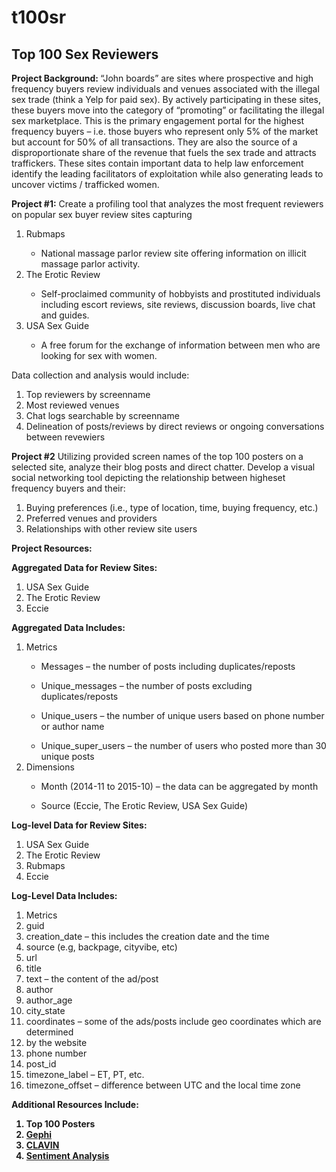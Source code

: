 # t100sr

## Top 100 Sex Reviewers ##

<b>Project Background: </b> “John boards” are sites where prospective and high frequency buyers review individuals and venues  associated with the illegal sex trade (think a Yelp for paid sex). By actively participating in these sites, these buyers move into the category of “promoting” or facilitating the illegal sex marketplace. This is the primary engagement portal for the highest frequency buyers – i.e. those buyers who represent only 5% of the market but account for 50% of all transactions. They are also the source of a disproportionate share of the revenue that fuels the sex trade and attracts traffickers. These sites contain important data to help law enforcement identify the leading facilitators of exploitation while also generating leads to uncover victims / trafficked women.


<b>Project #1:</b> Create a profiling tool that analyzes the most frequent reviewers on popular sex buyer review sites capturing

<ol>
<li>Rubmaps </li>
<ul>
<li>National massage parlor review site offering information on illicit massage parlor activity.</li>
</ul>
<li>The Erotic Review</li> 
<ul>
<li>Self-proclaimed community of hobbyists and prostituted individuals including escort reviews, site reviews, discussion boards, live chat and guides.</li>
</ul>
<li>USA Sex Guide</li>
<ul>
<li>A free forum for the exchange of information between men who are looking for sex with women.</li>
</ul>
</ol>

Data collection and analysis would include:
<ol>
<li>Top reviewers by screenname</li>
<li>Most reviewed venues</li>
<li>Chat logs searchable by screenname</li>
<li>Delineation of posts/reviews by direct reviews or ongoing conversations between revewiers</li>
</ol>

<b>Project #2</b> Utilizing provided screen names of the top 100 posters on a selected site, analyze their blog posts and direct chatter. Develop a visual social networking tool depicting the relationship between higheset frequency buyers and their: 
<ol>
<li>Buying preferences (i.e., type of location, time, buying frequency, etc.)</li>
<li>Preferred venues and providers</li>  
<li>Relationships with other review site users</li>
</ol>

<b>Project Resources:</b>

<b>Aggregated Data for Review Sites:</b> 
<ol>
<li>USA Sex Guide </li>
<li>The Erotic Review </li>
<li>Eccie</li>

</ol>

<b>Aggregated Data Includes:</b>
<ol>
<li>Metrics</li>
<ul>
<li> Messages – the number of posts including duplicates/reposts</li></ul>
<ul>
<li> Unique_messages – the number of posts excluding duplicates/reposts</li></ul>
<ul>
<li> Unique_users – the number of unique users based on phone number or author name</li></ul>
<ul>
<li> Unique_super_users – the number of users who posted more than 30 unique posts </li></ul>

<li>Dimensions</li>
<ul>
<li> Month (2014-11 to 2015-10) – the data can be aggregated by month</li></ul>
<ul>
<li> Source (Eccie, The Erotic Review, USA Sex Guide) </li></ul>
</ol>

<b>Log-level Data for Review Sites: </b>
<ol>
<li>USA Sex Guide </li>
<li>The Erotic Review </li>
<li>Rubmaps</li>
<li>Eccie</li>
</ol>

<b>Log-Level Data Includes:</b>
<ol>
<li>Metrics</li>
<li>guid</li>
<li>creation_date – this includes the creation date and the time</li>
<li>source (e.g, backpage, cityvibe, etc)</li>
<li>url</li>
<li>title</li>
<li>text – the content of the ad/post</li>
<li>author</li>
<li>author_age</li>
<li>city_state</li>
<li>coordinates – some of the ads/posts include geo coordinates which are determined </li>
<li>by the website</li>
<li>phone number</li>
<li>post_id</li>
<li>timezone_label – ET, PT, etc.</li>
<li>timezone_offset – difference between UTC and the local time zone</li>
</ol>


<b>Additional Resources Include:<b>

<ol>

<li>Top 100 Posters </li>
<li><a href="https://gephi.org/">Gephi</a></li>
<li><a href="https://github.com/Berico-Technologies/CLAVIN">CLAVIN</a></li>
<li><a href="https://github.com/rkuykendall/map-world-news">Sentiment Analysis</a></li>
</ol>
